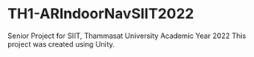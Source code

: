# TH1-ARIndoorNavSIIT2022
Senior Project for SIIT, Thammasat University Academic Year 2022
This project was created using Unity.
